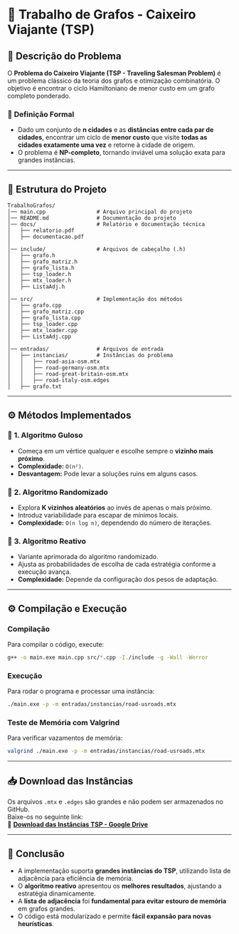 # 📌 Trabalho de Grafos - Caixeiro Viajante (TSP)

## 📖 Descrição do Problema

O **Problema do Caixeiro Viajante (TSP - Traveling Salesman Problem)** é um problema clássico da teoria dos grafos e otimização combinatória. O objetivo é encontrar o ciclo Hamiltoniano de menor custo em um grafo completo ponderado.

### 🔹 **Definição Formal**

- Dado um conjunto de **n cidades** e as **distâncias entre cada par de cidades**, encontrar um ciclo de **menor custo** que visite **todas as cidades exatamente uma vez** e retorne à cidade de origem.
- O problema é **NP-completo**, tornando inviável uma solução exata para grandes instâncias.

---

## 📁 Estrutura do Projeto

```
TrabalhoGrafos/
│── main.cpp                # Arquivo principal do projeto
│── README.md               # Documentação do projeto
│── docs/                   # Relatório e documentação técnica
│   ├── relatorio.pdf
│   ├── documentacao.pdf
│
│── include/                # Arquivos de cabeçalho (.h)
│   ├── grafo.h
│   ├── grafo_matriz.h
│   ├── grafo_lista.h
│   ├── tsp_loader.h
│   ├── mtx_loader.h
│   ├── ListaAdj.h
│
│── src/                    # Implementação dos métodos
│   ├── grafo.cpp
│   ├── grafo_matriz.cpp
│   ├── grafo_lista.cpp
│   ├── tsp_loader.cpp
│   ├── mtx_loader.cpp
│   ├── ListaAdj.cpp
│
│── entradas/               # Arquivos de entrada
│   ├── instancias/         # Instâncias do problema
│   │   ├── road-asia-osm.mtx
│   │   ├── road-germany-osm.mtx
│   │   ├── road-great-britain-osm.mtx
│   │   ├── road-italy-osm.edges
│   ├── grafo.txt
```

---

## ⚙️ Métodos Implementados

### 🔹 **1. Algoritmo Guloso**

- Começa em um vértice qualquer e escolhe sempre o **vizinho mais próximo**.
- **Complexidade:** `O(n²)`.
- **Desvantagem:** Pode levar a soluções ruins em alguns casos.

### 🔹 **2. Algoritmo Randomizado**

- Explora **K vizinhos aleatórios** ao invés de apenas o mais próximo.
- Introduz variabilidade para escapar de mínimos locais.
- **Complexidade:** `O(n log n)`, dependendo do número de iterações.

### 🔹 **3. Algoritmo Reativo**

- Variante aprimorada do algoritmo randomizado.
- Ajusta as probabilidades de escolha de cada estratégia conforme a execução avança.
- **Complexidade:** Depende da configuração dos pesos de adaptação.

---

## ⚙️ Compilação e Execução

### **Compilação**

Para compilar o código, execute:

```bash
g++ -o main.exe main.cpp src/*.cpp -I./include -g -Wall -Werror
```

### **Execução**

Para rodar o programa e processar uma instância:

```bash
./main.exe -p -m entradas/instancias/road-usroads.mtx
```

### **Teste de Memória com Valgrind**

Para verificar vazamentos de memória:

```bash
valgrind ./main.exe -p -m entradas/instancias/road-usroads.mtx
```

---

## 📥 Download das Instâncias

Os arquivos `.mtx` e `.edges` são grandes e não podem ser armazenados no GitHub.  
Baixe-os no seguinte link:  
🔗 **[Download das Instâncias TSP - Google Drive](https://drive.google.com/your-link-aqui)**

---

## 🏁 Conclusão

- A implementação suporta **grandes instâncias do TSP**, utilizando lista de adjacência para eficiência de memória.
- O **algoritmo reativo** apresentou os **melhores resultados**, ajustando a estratégia dinamicamente.
- A **lista de adjacência** foi **fundamental para evitar estouro de memória** em grafos grandes.
- O código está modularizado e permite **fácil expansão para novas heurísticas**.
